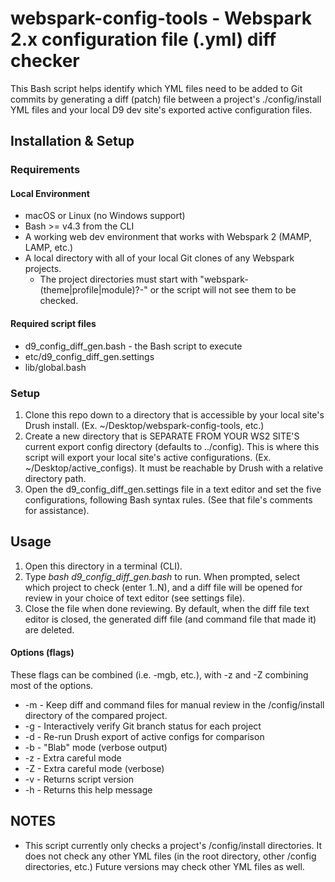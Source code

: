 # webspark-config-tools - Webspark 2.x configuration file (.yml) diff checker

This Bash script helps identify which YML files need to be added to Git commits by generating a diff (patch) file between a project's ./config/install YML files and your local D9 dev site's exported active configuration files.

## Installation & Setup

### Requirements
#### Local Environment
- macOS or Linux (no Windows support)
- Bash >= v4.3 from the CLI
- A working web dev environment that works with Webspark 2 (MAMP, LAMP, etc.)
- A local directory with all of your local Git clones of any Webspark projects.
  - The project directories must start with "webspark-(theme|profile|module)?-" or the script will not see them to be checked.
#### Required script files
   - d9_config_diff_gen.bash - the Bash script to execute
   - etc/d9_config_diff_gen.settings
   - lib/global.bash

### Setup

1. Clone this repo down to a directory that is accessible by your local site's Drush install. (Ex. ~/Desktop/webspark-config-tools, etc.)
2. Create a new directory that is SEPARATE FROM YOUR WS2 SITE'S current export config directory (defaults to ../config). This is where this script will export your local site's active configurations. (Ex. ~/Desktop/active_configs). It must be reachable by Drush with a relative directory path.
3. Open the d9_config_diff_gen.settings file in a text editor and set the five configurations, following Bash syntax rules. (See that file's comments for assistance).

## Usage

1. Open this directory in a terminal (CLI).
2. Type *bash d9_config_diff_gen.bash* to run. When prompted, select which project to check (enter 1..N), and a diff file will be opened for review in your choice of text editor (see settings file).
3. Close the file when done reviewing. By default, when the diff file text editor is closed, the generated diff file (and command file that made it) are deleted.

#### Options (flags)

These flags can be combined (i.e. -mgb, etc.), with -z and -Z combining most of the options.

- -m - Keep diff and command files for manual review in the /config/install directory of the compared project.
- -g - Interactively verify Git branch status for each project
- -d - Re-run Drush export of active configs for comparison
- -b - "Blab" mode (verbose output)
- -z - Extra careful mode
- -Z - Extra careful mode (verbose)
- -v - Returns script version
- -h - Returns this help message

## NOTES
- This script currently only checks a project's /config/install directories. It does not check any other YML files (in the root directory, other /config directories, etc.) Future versions may check other YML files as well.
